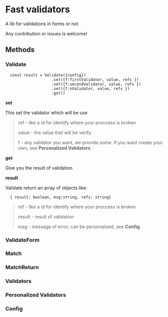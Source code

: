 # Fast validators
A lib for validations in forms or not

Any contribution or issues is welcome!

## Methods


### Validate
```
  const result = Validate({config})
                    .set({f:firstValidator, value, refs })
                    .set({f:secondValidator, value, refs })
                    .set({f:nValidator, value, refs })
                    .get()
```

**set**

This set the validator which will be use
 > ref - like a id for identify where your proccess is broken
 > 
 > value - the value that will be verify
 > 
 > f - any validator you want, we provide some. If you want create your own, see **Personalized Validators**
 
  
**get**

  Give you the result of validation
  
**result**

  Validate return an array of objects like:
  ```
    { result: boolean, msg:string, refs: string}
  ```
  > ref - like a id for identify where your proccess is broken
 > 
 > result - result of validation
 > 
 > msg - message of error, can be personalized, see **Config**
 
  

  
### ValidateForm

### Match

### MatchReturn

### Validators

### Personalized Validators

### Config


